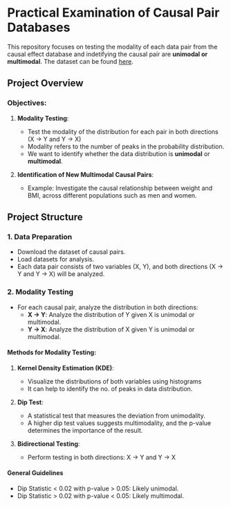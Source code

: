 # Practical Examination of Causal Pair Databases

This repository focuses on testing the modality of each data pair from the causal effect database and indetifying the causal pair are **unimodal or multimodal**. The dataset can be found [here](https://webdav.tuebingen.mpg.de/cause-effect/).

## Project Overview

### Objectives:
1. **Modality Testing**:
   - Test the modality of the distribution for each pair in both directions (X → Y and Y → X)
   - Modality refers to the number of peaks in the probability distribution.
   - We want to identify whether the data distribution is **unimodal** or **multimodal**.

2. **Identification of New Multimodal Causal Pairs**:
   - Example: Investigate the causal relationship between weight and BMI, across different populations such as men and women.

## Project Structure

### 1. Data Preparation
- Download the dataset of causal pairs.
- Load datasets for analysis.
- Each data pair consists of two variables (X, Y), and both directions (X → Y and Y → X) will be analyzed.

### 2. Modality Testing
- For each causal pair, analyze the distribution in both directions:
  - **X → Y**: Analyze the distribution of Y given X is unimodal or multimodal.
  - **Y → X**: Analyze the distribution of X given Y is unimodal or multimodal.
  
#### Methods for Modality Testing:

1. **Kernel Density Estimation (KDE)**:
   - Visualize the distributions of both variables using histograms
   - It can help to identify the no. of peaks in data distribution.

2. **Dip Test**:
   - A statistical test that measures the deviation from unimodality.
   - A higher dip test values suggests multimodality, and the p-value determines the importance of the result.

3. **Bidirectional Testing**:
   - Perform testing in both directions: X → Y and Y → X
     
#### General Guidelines
   - Dip Statistic < 0.02 with p-value > 0.05: Likely unimodal.
   - Dip Statistic > 0.02 with p-value < 0.05: Likely multimodal.






  
